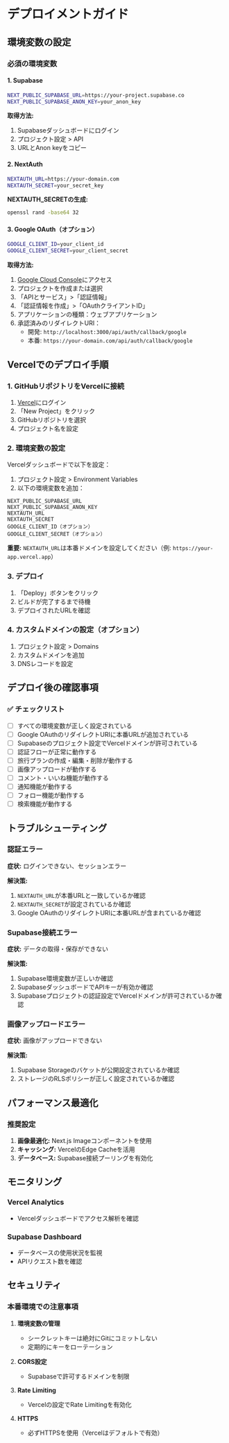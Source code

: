 # デプロイメントガイド

## 環境変数の設定

### 必須の環境変数

#### 1. Supabase
```bash
NEXT_PUBLIC_SUPABASE_URL=https://your-project.supabase.co
NEXT_PUBLIC_SUPABASE_ANON_KEY=your_anon_key
```

**取得方法:**
1. Supabaseダッシュボードにログイン
2. プロジェクト設定 > API
3. URLとAnon keyをコピー

#### 2. NextAuth
```bash
NEXTAUTH_URL=https://your-domain.com
NEXTAUTH_SECRET=your_secret_key
```

**NEXTAUTH_SECRETの生成:**
```bash
openssl rand -base64 32
```

#### 3. Google OAuth（オプション）
```bash
GOOGLE_CLIENT_ID=your_client_id
GOOGLE_CLIENT_SECRET=your_client_secret
```

**取得方法:**
1. [Google Cloud Console](https://console.cloud.google.com/)にアクセス
2. プロジェクトを作成または選択
3. 「APIとサービス」>「認証情報」
4. 「認証情報を作成」>「OAuthクライアントID」
5. アプリケーションの種類：ウェブアプリケーション
6. 承認済みのリダイレクトURI：
   - 開発: `http://localhost:3000/api/auth/callback/google`
   - 本番: `https://your-domain.com/api/auth/callback/google`

## Vercelでのデプロイ手順

### 1. GitHubリポジトリをVercelに接続

1. [Vercel](https://vercel.com)にログイン
2. 「New Project」をクリック
3. GitHubリポジトリを選択
4. プロジェクト名を設定

### 2. 環境変数の設定

Vercelダッシュボードで以下を設定：

1. プロジェクト設定 > Environment Variables
2. 以下の環境変数を追加：

```
NEXT_PUBLIC_SUPABASE_URL
NEXT_PUBLIC_SUPABASE_ANON_KEY
NEXTAUTH_URL
NEXTAUTH_SECRET
GOOGLE_CLIENT_ID（オプション）
GOOGLE_CLIENT_SECRET（オプション）
```

**重要:** `NEXTAUTH_URL`は本番ドメインを設定してください（例: `https://your-app.vercel.app`）

### 3. デプロイ

1. 「Deploy」ボタンをクリック
2. ビルドが完了するまで待機
3. デプロイされたURLを確認

### 4. カスタムドメインの設定（オプション）

1. プロジェクト設定 > Domains
2. カスタムドメインを追加
3. DNSレコードを設定

## デプロイ後の確認事項

### ✅ チェックリスト

- [ ] すべての環境変数が正しく設定されている
- [ ] Google OAuthのリダイレクトURIに本番URLが追加されている
- [ ] Supabaseのプロジェクト設定でVercelドメインが許可されている
- [ ] 認証フローが正常に動作する
- [ ] 旅行プランの作成・編集・削除が動作する
- [ ] 画像アップロードが動作する
- [ ] コメント・いいね機能が動作する
- [ ] 通知機能が動作する
- [ ] フォロー機能が動作する
- [ ] 検索機能が動作する

## トラブルシューティング

### 認証エラー

**症状:** ログインできない、セッションエラー

**解決策:**
1. `NEXTAUTH_URL`が本番URLと一致しているか確認
2. `NEXTAUTH_SECRET`が設定されているか確認
3. Google OAuthのリダイレクトURIに本番URLが含まれているか確認

### Supabase接続エラー

**症状:** データの取得・保存ができない

**解決策:**
1. Supabase環境変数が正しいか確認
2. SupabaseダッシュボードでAPIキーが有効か確認
3. Supabaseプロジェクトの認証設定でVercelドメインが許可されているか確認

### 画像アップロードエラー

**症状:** 画像がアップロードできない

**解決策:**
1. Supabase Storageのバケットが公開設定されているか確認
2. ストレージのRLSポリシーが正しく設定されているか確認

## パフォーマンス最適化

### 推奨設定

1. **画像最適化:** Next.js Imageコンポーネントを使用
2. **キャッシング:** VercelのEdge Cacheを活用
3. **データベース:** Supabase接続プーリングを有効化

## モニタリング

### Vercel Analytics
- Vercelダッシュボードでアクセス解析を確認

### Supabase Dashboard
- データベースの使用状況を監視
- APIリクエスト数を確認

## セキュリティ

### 本番環境での注意事項

1. **環境変数の管理**
   - シークレットキーは絶対にGitにコミットしない
   - 定期的にキーをローテーション

2. **CORS設定**
   - Supabaseで許可するドメインを制限

3. **Rate Limiting**
   - Vercelの設定でRate Limitingを有効化

4. **HTTPS**
   - 必ずHTTPSを使用（Vercelはデフォルトで有効）
